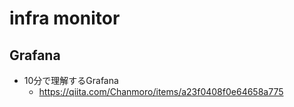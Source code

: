 # infra monitor

## Grafana

- 10分で理解するGrafana
  - https://qiita.com/Chanmoro/items/a23f0408f0e64658a775